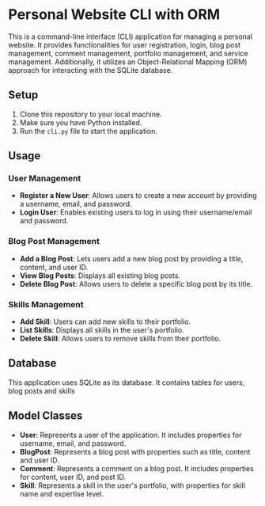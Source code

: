 # Personal Website CLI with ORM

This is a command-line interface (CLI) application for managing a personal website. It provides functionalities for user registration, login, blog post management, comment management, portfolio management, and service management. Additionally, it utilizes an Object-Relational Mapping (ORM) approach for interacting with the SQLite database.

## Setup

1. Clone this repository to your local machine.
2. Make sure you have Python installed.
3. Run the `cli.py` file to start the application.

## Usage

### User Management

- **Register a New User**: Allows users to create a new account by providing a username, email, and password.
- **Login User**: Enables existing users to log in using their username/email and password.

### Blog Post Management

- **Add a Blog Post**: Lets users add a new blog post by providing a title, content, and user ID.
- **View Blog Posts**: Displays all existing blog posts.
- **Delete Blog Post**: Allows users to delete a specific blog post by its title.

### Skills Management
- **Add Skill**: Users can add new skills to their portfolio.
- **List Skills**: Displays all skills in the user's portfolio.
- **Delete Skill**: Allows users to remove skills from their portfolio.

## Database

This application uses SQLite as its database. It contains tables for users, blog posts and skills

## Model Classes

- **User**: Represents a user of the application. It includes properties for username, email, and password.
- **BlogPost**: Represents a blog post with properties such as title, content and user ID.
- **Comment**: Represents a comment on a blog post. It includes properties for content, user ID, and post ID.
- **Skill**: Represents a skill in the user's portfolio, with properties for skill name and expertise level.
